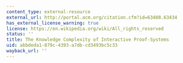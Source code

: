 ```yaml
---
content_type: external-resource
external_url: http://portal.acm.org/citation.cfm?id=63408.63434
has_external_license_warning: true
license: https://en.wikipedia.org/wiki/All_rights_reserved
status: ''
title: The Knowledge Complexity of Interactive Proof-Systems
uid: abbdeda1-879c-4393-a7db-cd3493bc5c33
wayback_url: ''
---
```


